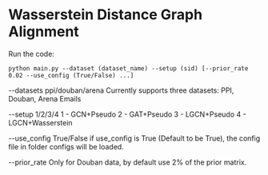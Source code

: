 # Wasserstein Distance Graph Alignment

Run the code:

```
python main.py --dataset (dataset_name) --setup (sid) [--prior_rate 0.02 --use_config (True/False) ...]
```

--datasets ppi/douban/arena
Currently supports three datasets: PPI, Douban, Arena Emails

--setup 1/2/3/4
1 - GCN+Pseudo
2 - GAT+Pseudo
3 - LGCN+Pseudo
4 - LGCN+Wasserstein

--use_config True/False
if use_config is True (Default to be True), the config file in folder configs will be loaded.

--prior_rate 
Only for Douban data, by default use 2% of the prior matrix.